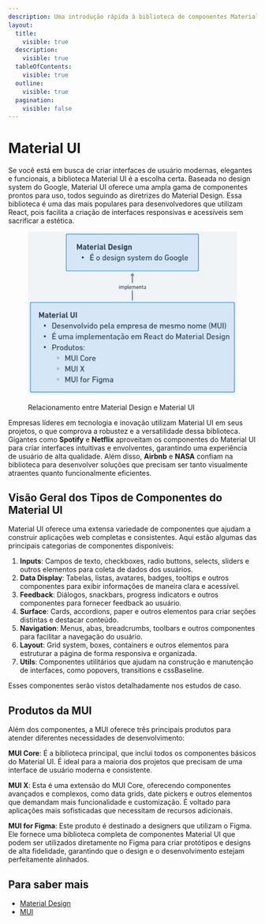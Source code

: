 ```yaml
---
description: Uma introdução rápida à biblioteca de componentes Material UI.
layout:
  title:
    visible: true
  description:
    visible: true
  tableOfContents:
    visible: true
  outline:
    visible: true
  pagination:
    visible: false
---
```


# Material UI

Se você está em busca de criar interfaces de usuário modernas, elegantes e funcionais, a biblioteca Material UI é a escolha certa. Baseada no design system do Google, Material UI oferece uma ampla gama de componentes prontos para uso, todos seguindo as diretrizes do Material Design. Essa biblioteca é uma das mais populares para desenvolvedores que utilizam React, pois facilita a criação de interfaces responsivas e acessíveis sem sacrificar a estética.

<figure><img src="../.gitbook/assets/image (34).png" alt=""><figcaption><p>Relacionamento entre Material Design e Material UI</p></figcaption></figure>

Empresas líderes em tecnologia e inovação utilizam Material UI em seus projetos, o que comprova a robustez e a versatilidade dessa biblioteca. Gigantes como **Spotify** e **Netflix** aproveitam os componentes do Material UI para criar interfaces intuitivas e envolventes, garantindo uma experiência de usuário de alta qualidade. Além disso, **Airbnb** e **NASA** confiam na biblioteca para desenvolver soluções que precisam ser tanto visualmente atraentes quanto funcionalmente eficientes.

## Visão Geral dos Tipos de Componentes do Material UI

Material UI oferece uma extensa variedade de componentes que ajudam a construir aplicações web completas e consistentes. Aqui estão algumas das principais categorias de componentes disponíveis:

1. **Inputs**: Campos de texto, checkboxes, radio buttons, selects, sliders e outros elementos para coleta de dados dos usuários.
2. **Data Display**: Tabelas, listas, avatares, badges, tooltips e outros componentes para exibir informações de maneira clara e acessível.
3. **Feedback**: Diálogos, snackbars, progress indicators e outros componentes para fornecer feedback ao usuário.
4. **Surface**: Cards, accordions, paper e outros elementos para criar seções distintas e destacar conteúdo.
5. **Navigation**: Menus, abas, breadcrumbs, toolbars e outros componentes para facilitar a navegação do usuário.
6. **Layout**: Grid system, boxes, containers e outros elementos para estruturar a página de forma responsiva e organizada.
7. **Utils**: Componentes utilitários que ajudam na construção e manutenção de interfaces, como popovers, transitions e cssBaseline.

Esses componentes serão vistos detalhadamente nos estudos de caso.

## Produtos da MUI

Além dos componentes, a MUI oferece três principais produtos para atender diferentes necessidades de desenvolvimento:

**MUI Core**: É a biblioteca principal, que inclui todos os componentes básicos do Material UI. É ideal para a maioria dos projetos que precisam de uma interface de usuário moderna e consistente.

**MUI X**: Esta é uma extensão do MUI Core, oferecendo componentes avançados e complexos, como data grids, date pickers e outros elementos que demandam mais funcionalidade e customização. É voltado para aplicações mais sofisticadas que necessitam de recursos adicionais.

**MUI for Figma**: Este produto é destinado a designers que utilizam o Figma. Ele fornece uma biblioteca completa de componentes Material UI que podem ser utilizados diretamente no Figma para criar protótipos e designs de alta fidelidade, garantindo que o design e o desenvolvimento estejam perfeitamente alinhados.

## Para saber mais

* [Material Design](https://m3.material.io/)
* [MUI](https://mui.com/)
